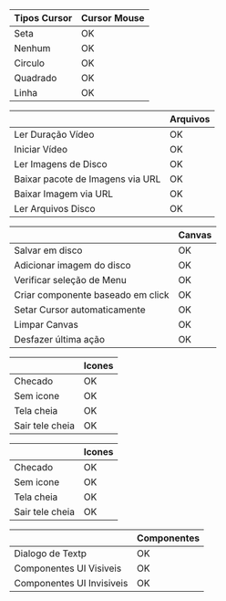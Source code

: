 |  Tipos Cursor | Cursor Mouse |
| ------------- | ------------- |
| Seta | OK  |
| Nenhum  | OK  |
| Circulo  | OK  |
| Quadrado  | OK  |
| Linha  | OK  |

|   | Arquivos |
| ------------- | ------------- |
| Ler Duração Vídeo | OK  |
| Iniciar Vídeo  | OK  |
| Ler Imagens de Disco  | OK  |
| Baixar pacote de Imagens via URL  | OK  |
| Baixar Imagem via URL  | OK  |
| Ler Arquivos Disco  | OK  |
  
|   | Canvas |
| ------------- | ------------- |
| Salvar em disco | OK  |
| Adicionar imagem do disco | OK  |
| Verificar seleção de Menu  | OK  |
| Criar componente baseado em click  | OK  |
| Setar Cursor automaticamente  | OK  |
| Limpar Canvas  | OK  |
| Desfazer última ação  | OK  |

|   | Icones |
| ------------- | ------------- |
| Checado | OK  |
| Sem icone  | OK  |
| Tela cheia  | OK  |
| Sair tele cheia  | OK  |  

|   | Icones |
| ------------- | ------------- |
| Checado | OK  |
| Sem icone  | OK  |
| Tela cheia  | OK  |
| Sair tele cheia  | OK  |

|   | Componentes |
| ------------- | ------------- |
| Dialogo de Textp | OK  |
| Componentes UI Visiveis  | OK  |
| Componentes UI Invisiveis  | OK  |
